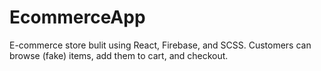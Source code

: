 # EcommerceApp

E-commerce store bulit using React, Firebase, and SCSS. Customers can browse (fake) items, add them to cart, and checkout.
